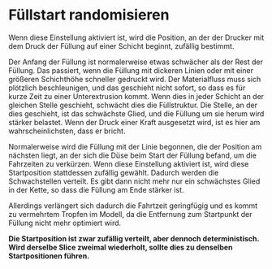 Füllstart randomisieren
====
Wenn diese Einstellung aktiviert ist, wird die Position, an der der Drucker mit dem Druck der Füllung auf einer Schicht beginnt, zufällig bestimmt.

Der Anfang der Füllung ist normalerweise etwas schwächer als der Rest der Füllung. Das passiert, wenn die Füllung mit dickeren Linien oder mit einer größeren Schichthöhe schneller gedruckt wird. Der Materialfluss muss sich plötzlich beschleunigen, und das geschieht nicht sofort, so dass es für kurze Zeit zu einer Unterextrusion kommt. Wenn dies in jeder Schicht an der gleichen Stelle geschieht, schwächt dies die Füllstruktur. Die Stelle, an der dies geschieht, ist das schwächste Glied, und die Füllung um sie herum wird stärker belastet. Wenn der Druck einer Kraft ausgesetzt wird, ist es hier am wahrscheinlichsten, dass er bricht.

Normalerweise wird die Füllung mit der Linie begonnen, die der Position am nächsten liegt, an der sich die Düse beim Start der Füllung befand, um die Fahrzeiten zu verkürzen. Wenn diese Einstellung aktiviert ist, wird diese Startposition stattdessen zufällig gewählt. Dadurch werden die Schwachstellen verteilt. Es gibt dann nicht mehr nur ein schwächstes Glied in der Kette, so dass die Füllung am Ende stärker ist.

Allerdings verlängert sich dadurch die Fahrtzeit geringfügig und es kommt zu vermehrtem Tropfen im Modell, da die Entfernung zum Startpunkt der Füllung nicht mehr optimiert wird.

**Die Startposition ist zwar zufällig verteilt, aber dennoch deterministisch. Wird derselbe Slice zweimal wiederholt, sollte dies zu denselben Startpositionen führen.**